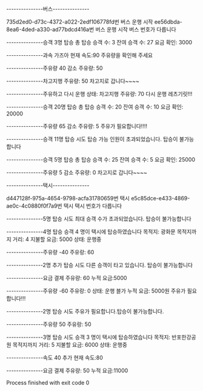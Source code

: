 
---------------버스---------------

735d2ed0-d73c-4372-a022-2edf106778fd번 버스 운행 시작
ee56dbda-8ea6-4ded-a330-ad77bdcd416a번 버스 운행 시작
버스 번호가 다릅니다

---------------승객 3명 탑승
총 탑승 승객 수: 3
잔여 승객 수: 27
요금 확인: 3000

---------------과속 가즈아
현재 속도:90
주유량을 확인해 주세요

---------------주유량 40 감소
주유량: 50

---------------차고지행
주유량: 50
차고지로 갑니다~~~~

---------------주유하고 다시 운행
상태: 차고지행
주유량: 70
다시 운행 레츠기릿!!!

---------------승객 20명 탑승
총 탑승 승객 수: 20
잔여 승객 수: 10
요금 확인: 20000

---------------주유량 65 감소
주유량: 5
주유가 필요합니다!!!!

---------------승객 11명 탑승 시도
탑승 가능 인원이 초과되었습니다. 탑승이 불가능합니다

---------------승객 5명 탑승
총 탑승 승객 수: 25
잔여 승객 수: 5
요금 확인: 25000

---------------주유량 5 감소
주유량: 0
차고지로 갑니다~~~~

---------------택시---------------

d447128f-975a-4654-9798-acfa31780659번 택시
e5c85dce-e433-4869-ae0c-4c0880f0f7a9번 택시
택시 번호가 다릅니다

---------------5명 탑승 시도
최대 승객 수가 초과되었습니다. 탑승이 불가능합니다

---------------4명 탑승
승객 4 명이 택시에 탑승하였습니다
목적지: 광화문
목적지까지 거리: 4
지불할 요금: 5000
상태: 운행중

---------------주유량 -40
주유랑: 60

---------------2명 추가 탑승 시도
다른 승객이 타고 있습니다. 탑승이 불가능합니다

---------------요금 결제
주유량: 60
누적 요금:5000

---------------주유량 -60
주유랑: 0
상태: 운행 블가
누적 요금: 5000원
주유가 필요합니다!!!

---------------2명 탑승 시도
주유가 필요합니다.탑승이 불가능합니다.

---------------주유량 50
주유랑: 50

---------------3명 탑승 시도
승객 3 명이 택시에 탑승하였습니다
목적지: 반포한강공원
목적지까지 거리: 5
지불할 요금: 6000
상태: 운행중

---------------속도 40 추가
현재 속도:80

---------------요금 결제
주유량: 50
누적 요금:11000

Process finished with exit code 0

